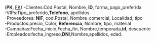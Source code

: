 (<b>PK</b>, <u>FK</u>)
-Clientes:Cód.Postal, Nombre, <b>ID</b>, forma_pago_preferida<br>
-VIPs:Tipo_preferido,<b>Teléfono</b>, apellidos.<br>
-Proveedores: <b>NIF</b>, cod.Postal, Nombre_comercial, Localidad, tipo<br>
-Productos:precio, Color, <b>Referencia</b>, Nombre, tipo, material<br>
-Campañas:Fecha_inicio,Fecha_fin, Nombre,temporada,<b>id</b>, descuento<br>
-Empleados:fecha_ingreso,<b>DNI</b>,Nombre,apellidos, edad.<br>